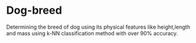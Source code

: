 # Dog-breed

Determining the breed of dog using its physical features like height,length and mass using k-NN classification method with over 90% accuracy. 
